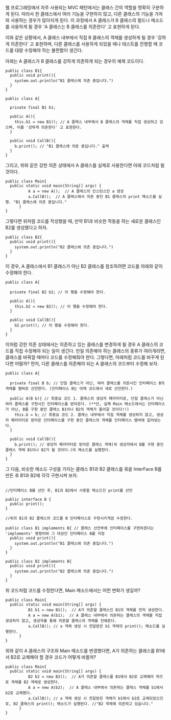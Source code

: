 웹 프로그래밍에서 자주 사용되는 MVC 패턴에서는 클래스 간의 역할을 명확히 구분하게 된다.
따라서 한 클래스에서 여러 기능을 구현하지 않고, 다른 클래스의 기능을 가져와 사용하는 경우가 많아지게 된다.
이 과정에서 A 클래스가 B 클래스의 필드나 메소드를 사용하게 될 경우 'A 클래스는 B 클래스를 의존한다' 고 표현하게 된다.

이와 같은 상황에서, A 클래스 내부에서 직접 B 클래스의 객체를 생성하게 될 경우 '강하게 의존한다' 고 표현하며, 다른 클래스를 사용하게 되었을 때나 테스트를 진행할 때 코드를 대량 수정해야 하는 불편함이 생긴다.

아래는 A 클래스가 B 클래스를 강하게 의존하게 되는 경우의 예제 코드이다.

~~~
public class B1{
  public void print(){
    system.out.println("B1 클래스에 의존 중입니다.")
  }
}

public class A{

  private final B1 b1;

  public A(){
    this.b1 = new B1(); // A 클래스 내부에서 B 클래스의 객체를 직접 생성하고 있으며, 이를 '강하게 의존한다' 고 표현한다.
  }

  public void CallB(){
    b.print(); // "B1 클래스에 의존 중입니다." 출력
  }
}
~~~

그리고, 위와 같은 강한 의존 상태에서 A 클래스를 실제로 사용한다면 아래 코드처럼 될 것이다.

~~~
public class Main{
  public static void main(String[] args) {
          A a = new A();  // A 클래스의 인스턴스인 a 생성
          a.CallB();  // A 클래스에서 의존 중인 B1 클래스의 print 메소드를 실행. "B1 클래스에 의존 중입니다."
      }
}
~~~

그렇다면 위처럼 코드를 작성했을 때, 만약 B1과 비슷한 작동을 하는 새로운 클래스인 B2를 생성했다고 하자.

~~~
public class B2{
  public void print(){
    system.out.println("B2 클래스에 의존 중입니다.")
  }
}
~~~

이 경우, A 클래스에서 B1 클래스가 아닌 B2 클래스를 참조하려면 코드를 아래와 같이 수정해야 한다.

~~~
public class A{

  private final B2 b2; // 이 행을 수정해야 한다.

  public A(){
    this.b2 = new B2(); // 이 행을 수정해야 한다.
  }

  public void CallB(){
    b2.print(); // 이 행을 수정해야 한다.
  }
}
~~~

이처럼 강한 의존 상태에서는 의존하고 있는 클래스를 변경하게 될 경우 A 클래스의 코드를 직접 수정해야 되는 일이 생긴다. 만일 의존해야 하는 클래스의 종류가 여러개라면, 클래스를 바꿔낄 때마다 코드를 수정해줘야 한다.
그렇다면, 아래처럼 코드를 바꾸게 된다면 어떨까? 먼저, 다른 클래스를 의존해야 되는 A 클래스의 코드부터 수정해 보자.

~~~
public class A{

  private final B b; // 단일 클래스가 아닌, 여러 클래스를 의존시킨 인터페이스 B의 객체를 멤버로 선언한다. (인터페이스 B는 아래 코드에서 새로 선언한다.)

  public A(B b){ // 최중요 코드 1. 클래스의 생성자 패러미터로, 단일 클래스가 아닌 여러 클래스를 구현시킨 인터페이스를 받아온다. (**단, 실제 Main 메소드에서는 인터페이스가 아닌, B를 구현 중인 클래스 B1이나 B2의 객체가 들어갈 것이다!!)
    this.b = b; // 최중요 코드 2. 클래스 내부에서 직접 객체를 생성하지 않고, 생성자 패러미터로 받아온 인터페이스를 구현 중인 클래스의 객체를 인터페이스 멤버에 집어넣는다.
  }

  public void CallB(){
    b.print(); // 생성자 패러미터로 받아온 클래스 객체(위 생성자에서 B를 구현 중인 클래스 객체 B1이나 B2가 될 것이다.)의 메소드를 실행한다.
  }
}
~~~

그 다음, 비슷한 메소드 구성을 가지는 클래스 B1과 B2 클래스를 묶을 InterFace B를 만든 후 B1과 B2에 각각 구현시켜 보자.

~~~

//인터페이스 B를 선언 후, B1과 B2에서 사용할 메소드인 print를 선언

public interface B {
  public print();
}

//위의 B1과 B2 클래스의 코드를 B 인터페이스로 구현시키게끔 수정한다.

public class B1 implements B{ // 클래스 선언부에 인터페이스를 구현하겠다는 'implements' 명령어와 그 대상인 인터페이스 B를 지정
  public void print(){
    system.out.println("B1 클래스에 의존 중입니다.")
  }
}

public class B2 implements B{
  public void print(){
    system.out.println("B2 클래스에 의존 중입니다.")
  }
}

~~~

위 코드처럼 코드를 수정한다면, Main 메소드에서는 어떤 변화가 생길까?

~~~
public class Main{
  public static void main(String[] args) {
          B1 b1 = new B1();  // A가 의존할 클래스인 B1의 객체를 먼저 생성한다.
          A a = new A(b1);  // A 클래스 내부에서 의존하는 클래스의 객체를 직접 생성하지 않고, 생성자를 통해 의존할 클래스의 객체를 전해준다.
          a.CallB(); // a 객체 생성 시 전달받은 b1 객체의 print(); 메소드를 실행한다.
      }
}
~~~

위와 같이 A 클래스의 구조와 Main 메소드를 변경했다면, A가 의존하는 클래스를 B1에서 B2로 교체해야 할 경우 코드가 어떻게 바뀔까?

~~~
public class Main{
  public static void main(String[] args) {
          B2 b2 = new B2();  // A가 의존할 클래스를 B1에서 B2로 교체해야 하므로 객체를 B2 객체로 생성한다.
          A a = new A(b2);  // A 클래스 내부에서 의존하는 클래스 객체를 b1에서 b2로 교체했다.
          a.CallB(); // a 객체 생성 시 전달받은 객체가 b1에서 b2로 교체되었으므로, B2 클래스의 print(); 메소드가 실행된다. //"B2 객체에 의존하고 있습니다."
      }
}
~~~
